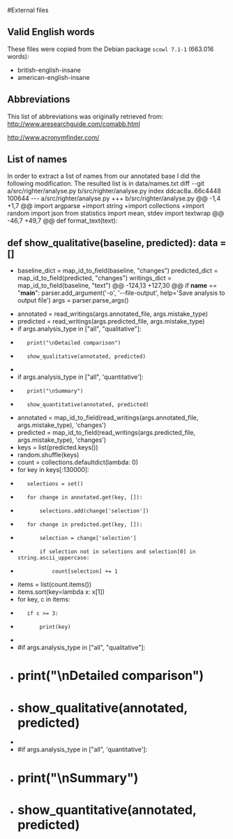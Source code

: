 #External files

## Valid English words

These files were copied from the Debian package `scowl 7.1-1` (663.016 words):
- british-english-insane
- american-english-insane


## Abbreviations

This list of abbreviations was originally retrieved from:
http://www.aresearchguide.com/comabb.html

http://www.acronymfinder.com/

## List of names

In order to extract a list of names from our annotated base I did the following
modification. The resulted list is in data/names.txt
diff --git a/src/righter/analyse.py b/src/righter/analyse.py
index ddcac8a..66c4448 100644
--- a/src/righter/analyse.py
+++ b/src/righter/analyse.py
@@ -1,4 +1,7 @@
 import argparse
+import string
+import collections
+import random
 import json
 from statistics import mean, stdev
 import textwrap
@@ -46,7 +49,7 @@ def format_text(text):
 
 def show_qualitative(baseline, predicted):
     data = []
-    
+
     baseline_dict = map_id_to_field(baseline, "changes")
     predicted_dict = map_id_to_field(predicted, "changes")
     writings_dict = map_id_to_field(baseline, "text")
@@ -124,13 +127,30 @@ if __name__ == "__main__":
     parser.add_argument('-o', '--file-output', help='Save analysis to output file')
     args = parser.parse_args()
 
-    annotated = read_writings(args.annotated_file, args.mistake_type)
-    predicted = read_writings(args.predicted_file, args.mistake_type)
-    if args.analysis_type in ["all", "qualitative"]:
-        print("\nDetailed comparison")
-        show_qualitative(annotated, predicted)
-
-    if args.analysis_type in ["all", 'quantitative']:
-        print("\nSummary")
-        show_quantitative(annotated, predicted)
+    annotated = map_id_to_field(read_writings(args.annotated_file, args.mistake_type), 'changes')
+    predicted = map_id_to_field(read_writings(args.predicted_file, args.mistake_type), 'changes')
+    keys = list(predicted.keys())
+    random.shuffle(keys)
+    count = collections.defaultdict(lambda: 0)
+    for key in keys[:130000]:
+        selections = set()
+        for change in annotated.get(key, []):
+            selections.add(change['selection'])
+        for change in predicted.get(key, []):
+            selection = change['selection']
+            if selection not in selections and selection[0] in string.ascii_uppercase:
+                count[selection] += 1
+    items = list(count.items())
+    items.sort(key=lambda x: x[1])
+    for key, c in items:
+        if c >= 3:
+            print(key)
+
+    #if args.analysis_type in ["all", "qualitative"]:
+    #    print("\nDetailed comparison")
+    #    show_qualitative(annotated, predicted)
+
+    #if args.analysis_type in ["all", 'quantitative']:
+    #    print("\nSummary")
+    #    show_quantitative(annotated, predicted)
 
